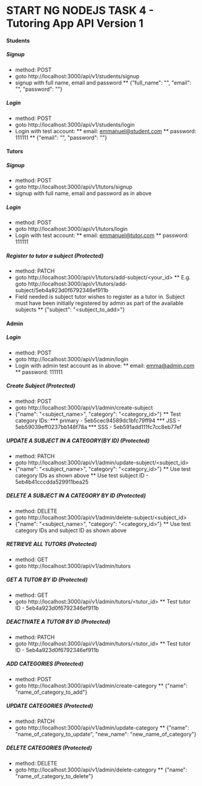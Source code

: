 # START NG NODEJS TASK 4 - Tutoring App API Version 1


#### Students
##### Signup
* method: POST
* goto http://localhost:3000/api/v1/students/signup
* signup with full name, email and password
** {"full_name": "<your name>", "email": "<your email>", "password": "<your password>"}

##### Login
* method: POST
* goto http://localhost:3000/api/v1/students/login
* Login with test account:
** email: emmanuel@student.com
** password: 111111
** {"email": "<your email>", "password": "<your password>"}

#### Tutors
##### Signup
* method: POST
* goto http://localhost:3000/api/v1/tutors/signup
* signup with full name, email and password as in above

##### Login
* method: POST
* goto http://localhost:3000/api/v1/tutors/login
* Login with test account:
** email: emmanuel@tutor.com
** password: 111111

##### Register to tutor a subject (Protected)
* method: PATCH
* goto http://localhost:3000/api/v1/tutors/add-subject/<your_id>
** E.g. goto http://localhost:3000/api/v1/tutors/add-subject/5eb4a923d0f6792346ef911b
* Field needed is subject tutor wishes to register as a tutor in. Subject must have been initially registered by admin as part of the available subjects
** {"subject": "<subject_to_add>"}

#### Admin
##### Login
* method: POST
* goto http://localhost:3000/api/v1/admin/login
* Login with admin test account as in above:
** email: emma@admin.com
** password: 111111

##### Create Subject (Protected)
* method: POST
* goto http://localhost:3000/api/v1/admin/create-subject
* {"name": "<subject_name>", "category": "<category_id>"}
** Test category IDs:
*** primary - 5eb5cec94589dc1bfc79ff94
*** JSS - 5eb59039eff0237bb148f78a
*** SSS - 5eb591add111fc7cc8eb77ef

##### UPDATE A SUBJECT IN A CATEGORY(BY ID) (Protected)
* method: PATCH
* goto http://localhost:3000/api/v1/admin/update-subject/<subject_id>
* {"name": "<subject_name>", "category": "<category_id>"}
** Use test category IDs as shown above
** Use test subject ID - 5eb4b41cccdda529911bea25

##### DELETE A SUBJECT IN A CATEGORY BY ID (Protected)
* method: DELETE
* goto http://localhost:3000/api/v1/admin/delete-subject/<subject_id>
* {"name": "<subject_name>", "category": "<category_id>"}
** Use test category IDs and subject ID as shown above

##### RETRIEVE ALL TUTORS (Protected)
* method: GET
* goto http://localhost:3000/api/v1/admin/tutors

##### GET A TUTOR BY ID (Protected)
* method: GET
* goto http://localhost:3000/api/v1/admin/tutors/<tutor_id>
** Test tutor ID - 5eb4a923d0f6792346ef911b

##### DEACTIVATE A TUTOR BY ID (Protected)
* method: PATCH
* goto http://localhost:3000/api/v1/admin/tutors/<tutor_id>
** Test tutor ID - 5eb4a923d0f6792346ef911b

##### ADD CATEGORIES (Protected)
* method: POST
* goto http://localhost:3000/api/v1/admin/create-category
** {"name": "name_of_category_to_add"}

##### UPDATE CATEGORIES (Protected)
* method: PATCH
* goto http://localhost:3000/api/v1/admin/update-category
** {"name": "name_of_category_to_update", "new_name": "new_name_of_category"}

##### DELETE CATEGORIES (Protected)
* method: DELETE
* goto http://localhost:3000/api/v1/admin/delete-category
** {"name": "name_of_category_to_delete"}